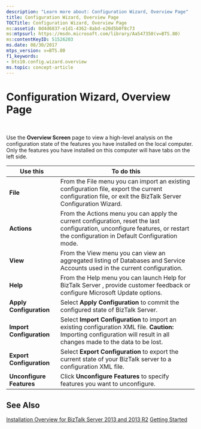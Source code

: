 ```yaml
---
description: "Learn more about: Configuration Wizard, Overview Page"
title: Configuration Wizard, Overview Page
TOCTitle: Configuration Wizard, Overview Page
ms:assetid: 0d4d6837-e1d1-4362-8abd-e20d5b0f8c73
ms:mtpsurl: https://msdn.microsoft.com/library/Aa547350(v=BTS.80)
ms:contentKeyID: 51526203
ms.date: 08/30/2017
mtps_version: v=BTS.80
f1_keywords:
- bts10.config.wizard.overview
ms.topic: concept-article
---
```


# Configuration Wizard, Overview Page

 

Use the **Overview Screen** page to view a high-level analysis on the configuration state of the features you have installed on the local computer. Only the features you have installed on this computer will have tabs on the left side.

<table>
<thead>
<tr class="header">
<th>Use this</th>
<th>To do this</th>
</tr>
</thead>
<tbody>
<tr class="odd">
<td><strong>File</strong></td>
<td>From the File menu you can import an existing configuration file, export the current configuration file, or exit the BizTalk Server Configuration Wizard.</td>
</tr>
<tr class="even">
<td><strong>Actions</strong></td>
<td>From the Actions menu you can apply the current configuration, reset the last configuration, unconfigure features, or restart the configuration in Default Configuration mode.</td>
</tr>
<tr class="odd">
<td><strong>View</strong></td>
<td>From the View menu you can view an aggregated listing of Databases and Service Accounts used in the current configuration.</td>
</tr>
<tr class="even">
<td><strong>Help</strong></td>
<td>From the Help menu you can launch Help for BizTalk Server , provide customer feedback or configure Microsoft Update options.</td>
</tr>
<tr class="odd">
<td><strong>Apply Configuration</strong></td>
<td>Select <strong>Apply Configuration</strong> to commit the configured state of BizTalk Server.</td>
</tr>
<tr class="even">
<td><strong>Import Configuration</strong></td>
<td>Select <strong>Import Configuration</strong> to import an existing configuration XML file. <strong>Caution:</strong> Importing configuration will result in all changes made to the data to be lost.</td>
</tr>
<tr class="odd">
<td><strong>Export Configuration</strong></td>
<td>Select <strong>Export Configuration</strong> to export the current state of your BizTalk server to a configuration XML file.</td>
</tr>
<tr class="even">
<td><strong>Unconfigure Features</strong></td>
<td>Click <strong>Unconfigure Features</strong> to specify features you want to unconfigure.</td>
</tr>
</tbody>
</table>


## See Also

[Installation Overview for BizTalk Server 2013 and 2013 R2](https://msdn.microsoft.com/library/jj248688\(v=bts.80\))  
[Getting Started](https://msdn.microsoft.com/library/aa560946\(v=bts.80\))

